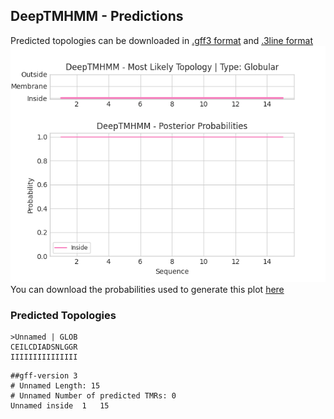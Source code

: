 ## DeepTMHMM - Predictions
Predicted topologies can be downloaded in [.gff3 format](TMRs.gff3) and [.3line format](predicted_topologies.3line)
![picture](plot.png)
You can download the probabilities used to generate this plot [here](Unnamed_probs.csv)
### Predicted Topologies
```
>Unnamed | GLOB
CEILCDIADSNLGGR
IIIIIIIIIIIIIII

```


```
##gff-version 3
# Unnamed Length: 15
# Unnamed Number of predicted TMRs: 0
Unnamed	inside	1	15				

```
